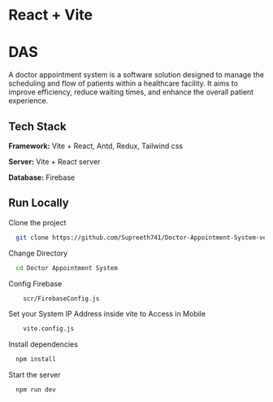 # React + Vite

# DAS

A doctor appointment system is a software solution designed to manage the scheduling and flow of patients within a healthcare facility. It aims to improve efficiency, reduce waiting times, and enhance the overall patient experience. 


## Tech Stack

**Framework:** Vite + React, Antd, Redux, Tailwind css 

**Server:** Vite + React server

**Database:** Firebase



## Run Locally

Clone the project

```bash
  git clone https://github.com/Supreeth741/Doctor-Appointment-System-version-2.git
```

Change Directory

```bash
  cd Doctor Appointment System
```

Config Firebase
```bash
    scr/FirebaseConfig.js
```

Set your System IP Address inside vite to Access in Mobile
```bash
    vite.config.js
```

Install dependencies

```bash
  npm install
```

Start the server

```bash
  npm run dev
```